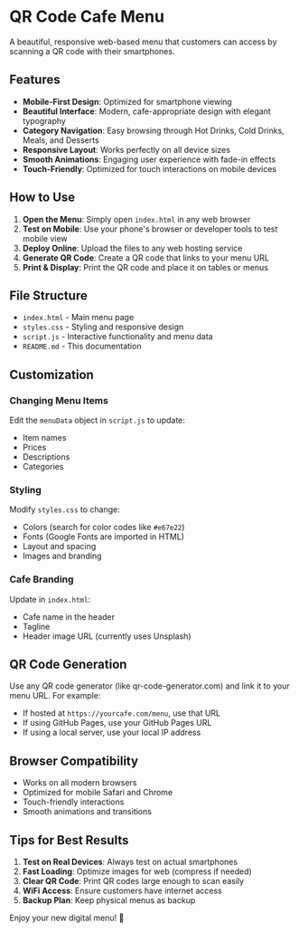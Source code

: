 # QR Code Cafe Menu

A beautiful, responsive web-based menu that customers can access by scanning a QR code with their smartphones.

## Features

- **Mobile-First Design**: Optimized for smartphone viewing
- **Beautiful Interface**: Modern, cafe-appropriate design with elegant typography
- **Category Navigation**: Easy browsing through Hot Drinks, Cold Drinks, Meals, and Desserts
- **Responsive Layout**: Works perfectly on all device sizes
- **Smooth Animations**: Engaging user experience with fade-in effects
- **Touch-Friendly**: Optimized for touch interactions on mobile devices

## How to Use

1. **Open the Menu**: Simply open `index.html` in any web browser
2. **Test on Mobile**: Use your phone's browser or developer tools to test mobile view
3. **Deploy Online**: Upload the files to any web hosting service
4. **Generate QR Code**: Create a QR code that links to your menu URL
5. **Print & Display**: Print the QR code and place it on tables or menus

## File Structure

- `index.html` - Main menu page
- `styles.css` - Styling and responsive design
- `script.js` - Interactive functionality and menu data
- `README.md` - This documentation

## Customization

### Changing Menu Items
Edit the `menuData` object in `script.js` to update:
- Item names
- Prices
- Descriptions
- Categories

### Styling
Modify `styles.css` to change:
- Colors (search for color codes like `#e67e22`)
- Fonts (Google Fonts are imported in HTML)
- Layout and spacing
- Images and branding

### Cafe Branding
Update in `index.html`:
- Cafe name in the header
- Tagline
- Header image URL (currently uses Unsplash)

## QR Code Generation

Use any QR code generator (like qr-code-generator.com) and link it to your menu URL. For example:
- If hosted at `https://yourcafe.com/menu`, use that URL
- If using GitHub Pages, use your GitHub Pages URL
- If using a local server, use your local IP address

## Browser Compatibility

- Works on all modern browsers
- Optimized for mobile Safari and Chrome
- Touch-friendly interactions
- Smooth animations and transitions

## Tips for Best Results

1. **Test on Real Devices**: Always test on actual smartphones
2. **Fast Loading**: Optimize images for web (compress if needed)
3. **Clear QR Code**: Print QR codes large enough to scan easily
4. **WiFi Access**: Ensure customers have internet access
5. **Backup Plan**: Keep physical menus as backup

Enjoy your new digital menu! 🎉

